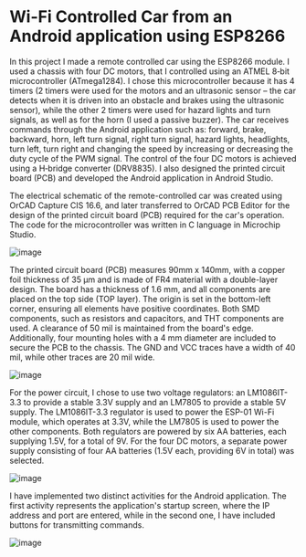 # Wi-Fi Controlled Car from an Android application using ESP8266

In this project I made a remote controlled car using the ESP8266 module. I used a
chassis with four DC motors, that I controlled using an ATMEL 8‐bit microcontroller
(ATmega1284). I chose this microcontroller because it has 4 timers (2 timers were used for the motors and an ultrasonic sensor – the car detects when it is driven into an obstacle and brakes using the ultrasonic sensor), while the other 2 timers were used for hazard lights and turn signals, as well as for the horn (I used a passive buzzer). The car receives commands through the Android application such as:
forward, brake, backward, horn, left turn signal, right turn signal, hazard lights, headlights, turn left, turn right and changing the speed by increasing or decreasing the duty cycle of the PWM signal. The control of the four DC motors is achieved using a H‐bridge converter (DRV8835). I also designed the printed circuit board (PCB) and developed the Android application in Android Studio.

The electrical schematic of the remote-controlled car was created using OrCAD Capture CIS 16.6, and later transferred to OrCAD PCB Editor for the design of the printed circuit board (PCB) required for the car's operation. The code for the microcontroller was written in C language in Microchip Studio.

![image](https://github.com/user-attachments/assets/c6198bc8-a951-4a00-9405-cc71759a3d86)


The printed circuit board (PCB) measures 90mm x 140mm, with a copper foil thickness of 35 µm and is made of FR4 material with a double-layer design. The board has a thickness of 1.6 mm, and all components are placed on the top side (TOP layer). The origin is set in the bottom-left corner, ensuring all elements have positive coordinates. Both SMD components, such as resistors and capacitors, and THT components are used. A clearance of 50 mil is maintained from the board's edge. Additionally, four mounting holes with a 4 mm diameter are included to secure the PCB to the chassis. The GND and VCC traces have a width of 40 mil, while other traces are 20 mil wide.

![image](https://github.com/user-attachments/assets/0edf45a7-08bf-46fc-956f-143aeaba3691)

For the power circuit, I chose to use two voltage regulators: an LM1086IT-3.3 to provide a stable 3.3V supply and an LM7805 to provide a stable 5V supply. The LM1086IT-3.3 regulator is used to power the ESP-01 Wi-Fi module, which operates at 3.3V, while the LM7805 is used to power the other components. Both regulators are powered by six AA batteries, each supplying 1.5V, for a total of 9V. For the four DC motors, a separate power supply consisting of four AA batteries (1.5V each, providing 6V in total) was selected.


![image](https://github.com/user-attachments/assets/47839563-4c5d-4601-96b9-67567f62ec55)

I have implemented two distinct activities for the Android application. The first activity represents the application's startup screen, where the IP address and port are entered, while in the second one, I have included buttons for transmitting commands.

![image](https://github.com/user-attachments/assets/235e1265-170d-46ce-a999-303ad1a066df)
